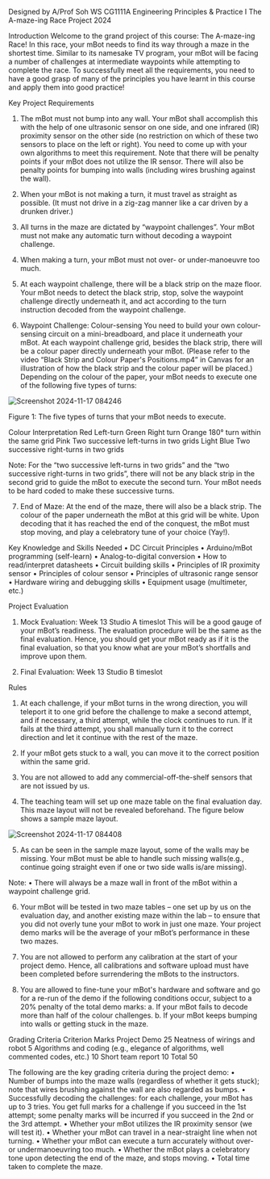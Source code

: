 Designed by A/Prof Soh WS
CG1111A Engineering Principles & Practice I
The A-maze-ing Race Project 2024

Introduction
Welcome to the grand project of this course: The A-maze-ing Race!
In this race, your mBot needs to find its way through a maze in the shortest time. Similar to its
namesake TV program, your mBot will be facing a number of challenges at intermediate waypoints
while attempting to complete the race. To successfully meet all the requirements, you need to have
a good grasp of many of the principles you have learnt in this course and apply them into good
practice!

Key Project Requirements
1. The mBot must not bump into any wall. Your mBot shall accomplish this with the help of one
ultrasonic sensor on one side, and one infrared (IR) proximity sensor on the other side (no
restriction on which of these two sensors to place on the left or right). You need to come up
with your own algorithms to meet this requirement. Note that there will be penalty points if
your mBot does not utilize the IR sensor. There will also be penalty points for bumping into
walls (including wires brushing against the wall).

2. When your mBot is not making a turn, it must travel as straight as possible. (It must not drive
in a zig-zag manner like a car driven by a drunken driver.)

3. All turns in the maze are dictated by “waypoint challenges”. Your mBot must not make any
automatic turn without decoding a waypoint challenge.

4. When making a turn, your mBot must not over- or under-manoeuvre too much.
   
5. At each waypoint challenge, there will be a black strip on the maze floor. Your mBot needs to
detect the black strip, stop, solve the waypoint challenge directly underneath it, and act
according to the turn instruction decoded from the waypoint challenge.

6. Waypoint Challenge: Colour-sensing
You need to build your own colour-sensing circuit on a mini-breadboard, and place it
underneath your mBot. At each waypoint challenge grid, besides the black strip, there will be
a colour paper directly underneath your mBot. (Please refer to the video “Black Strip and
Colour Paper's Positions.mp4” in Canvas for an illustration of how the black strip and the
colour paper will be placed.) Depending on the colour of the paper, your mBot needs to
execute one of the following five types of turns:

![Screenshot 2024-11-17 084246](https://github.com/user-attachments/assets/e2f27035-95de-40a3-9352-89362f776dae)

Figure 1: The five types of turns that your mBot needs to execute.

Colour Interpretation
Red Left-turn
Green Right turn
Orange 180° turn within the same grid
Pink Two successive left-turns in two grids
Light Blue Two successive right-turns in two grids

Note:
For the “two successive left-turns in two grids” and the “two successive right-turns in two
grids”, there will not be any black strip in the second grid to guide the mBot to execute the
second turn. Your mBot needs to be hard coded to make these successive turns.

7. End of Maze:
At the end of the maze, there will also be a black strip. The colour of the paper underneath
the mBot at this grid will be white. Upon decoding that it has reached the end of the conquest,
the mBot must stop moving, and play a celebratory tune of your choice (Yay!).

Key Knowledge and Skills Needed
• DC Circuit Principles
• Arduino/mBot programming (self-learn)
• Analog-to-digital conversion
• How to read/interpret datasheets
• Circuit building skills
• Principles of IR proximity sensor
• Principles of colour sensor
• Principles of ultrasonic range sensor
• Hardware wiring and debugging skills
• Equipment usage (multimeter, etc.)

Project Evaluation
1. Mock Evaluation: Week 13 Studio A timeslot
This will be a good gauge of your mBot’s readiness. The evaluation procedure will be the same
as the final evaluation. Hence, you should get your mBot ready as if it is the final evaluation,
so that you know what are your mBot’s shortfalls and improve upon them.

2. Final Evaluation: Week 13 Studio B timeslot

Rules
1. At each challenge, if your mBot turns in the wrong direction, you will teleport it to one grid
before the challenge to make a second attempt, and if necessary, a third attempt, while the
clock continues to run. If it fails at the third attempt, you shall manually turn it to the correct
direction and let it continue with the rest of the maze.

2. If your mBot gets stuck to a wall, you can move it to the correct position within the same grid.
  
3. You are not allowed to add any commercial-off-the-shelf sensors that are not issued by us.

4. The teaching team will set up one maze table on the final evaluation day. This maze layout
will not be revealed beforehand. The figure below shows a sample maze layout.

![Screenshot 2024-11-17 084408](https://github.com/user-attachments/assets/3966caec-3e1b-46e2-8ac6-a8df8a36e9ec)

5. As can be seen in the sample maze layout, some of the walls may be missing. Your mBot
must be able to handle such missing walls(e.g., continue going straight even if one or two side
walls is/are missing).

Note:
• There will always be a maze wall in front of the mBot within a waypoint challenge grid.

6. Your mBot will be tested in two maze tables – one set up by us on the evaluation day, and
another existing maze within the lab – to ensure that you did not overly tune your mBot to
work in just one maze. Your project demo marks will be the average of your mBot’s
performance in these two mazes.

7. You are not allowed to perform any calibration at the start of your project demo. Hence, all
calibrations and software upload must have been completed before surrendering the mBots
to the instructors.

8. You are allowed to fine-tune your mBot's hardware and software and go for a re-run of the
demo if the following conditions occur, subject to a 20% penalty of the total demo marks:
a. If your mBot fails to decode more than half of the colour challenges.
b. If your mBot keeps bumping into walls or getting stuck in the maze.

Grading Criteria
Criterion Marks
Project Demo 25
Neatness of wirings and robot 5
Algorithms and coding (e.g., elegance of
algorithms, well commented codes, etc.)
10
Short team report 10
Total 50

The following are the key grading criteria during the project demo:
• Number of bumps into the maze walls (regardless of whether it gets stuck); note
that wires brushing against the wall are also regarded as bumps.
• Successfully decoding the challenges: for each challenge, your mBot has up to 3
tries. You get full marks for a challenge if you succeed in the 1st attempt; some
penalty marks will be incurred if you succeed in the 2nd or the 3rd attempt.
• Whether your mBot utilizes the IR proximity sensor (we will test it).
• Whether your mBot can travel in a near-straight line when not turning.
• Whether your mBot can execute a turn accurately without over- or undermanoeuvring too much.
• Whether the mBot plays a celebratory tone upon detecting the end of the maze, and
stops moving.
• Total time taken to complete the maze.
